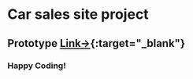 # Car sales site project

## Prototype [Link->](https://www.figma.com/file/qhHkkzlsyzNZnaOpZuRSHJ/Cars-Layout?node-id=0%3A1){:target="_blank"}

### Happy Coding!
